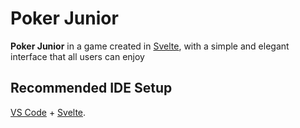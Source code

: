 # Poker Junior

**Poker Junior** in a game created in [Svelte](https://svelte.dev), with a simple and elegant interface that all users can enjoy

## Recommended IDE Setup

[VS Code](https://code.visualstudio.com/) + [Svelte](https://marketplace.visualstudio.com/items?itemName=svelte.svelte-vscode).